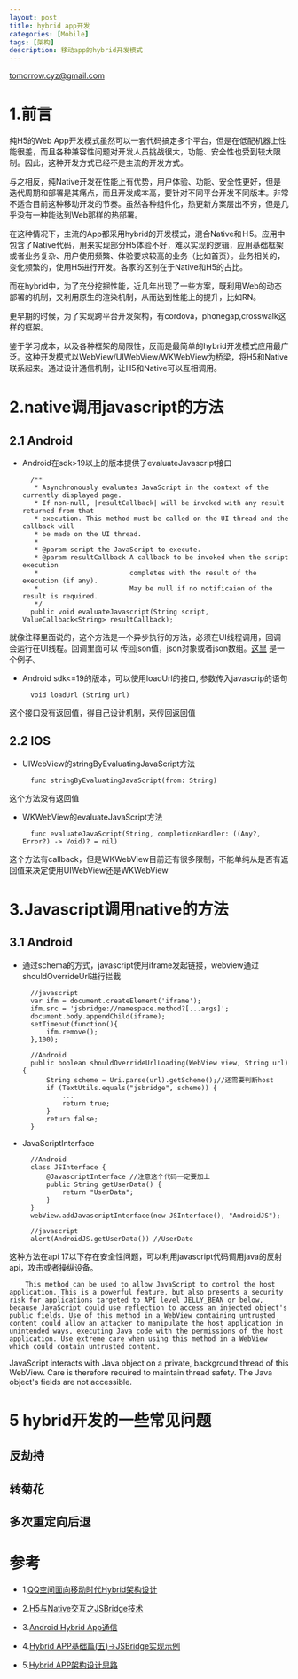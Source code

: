 ```yaml
---
layout: post
title: hybrid app开发
categories: [Mobile]
tags: [架构]
description: 移动app的hybrid开发模式 
---
```


tomorrow.cyz@gmail.com

# 1.前言
纯H5的Web App开发模式虽然可以一套代码搞定多个平台，但是在低配机器上性能很差，而且各种兼容性问题对开发人员挑战很大，功能、安全性也受到较大限制。因此，这种开发方式已经不是主流的开发方式。

与之相反，纯Native开发在性能上有优势，用户体验、功能、安全性更好，但是迭代周期和部署是其痛点，而且开发成本高，要针对不同平台开发不同版本。非常不适合目前这种移动开发的节奏。虽然各种组件化，热更新方案层出不穷，但是几乎没有一种能达到Web那样的热部署。

在这种情况下，主流的App都采用hybrid的开发模式，混合Native和Ｈ5。应用中包含了Native代码，用来实现部分H5体验不好，难以实现的逻辑，应用基础框架或者业务复杂、用户使用频繁、体验要求较高的业务（比如首页）。业务相关的，变化频繁的，使用H5进行开发。各家的区别在于Native和H5的占比。

而在hybrid中，为了充分挖掘性能，近几年出现了一些方案，既利用Web的动态部署的机制，又利用原生的渲染机制，从而达到性能上的提升，比如RN。

更早期的时候，为了实现跨平台开发架构，有cordova，phonegap,crosswalk这样的框架。

鉴于学习成本，以及各种框架的局限性，反而是最简单的hybrid开发模式应用最广泛。这种开发模式以WebView/UIWebView/WKWebView为桥梁，将H5和Native联系起来。通过设计通信机制，让H5和Native可以互相调用。

# 2.native调用javascript的方法

## 2.1 Android
* Android在sdk>19以上的版本提供了evaluateJavascript接口
        
        /**
         * Asynchronously evaluates JavaScript in the context of the currently displayed page.
         * If non-null, |resultCallback| will be invoked with any result returned from that
         * execution. This method must be called on the UI thread and the callback will
         * be made on the UI thread.
         *
         * @param script the JavaScript to execute.
         * @param resultCallback A callback to be invoked when the script execution
         *                       completes with the result of the execution (if any).
         *                       May be null if no notificaion of the result is required.
         */
        public void evaluateJavascript(String script, ValueCallback<String> resultCallback); 

就像注释里面说的，这个方法是一个异步执行的方法，必须在UI线程调用，回调会运行在UI线程。回调里面可以
传回json值，json对象或者json数组。[这里](https://github.com/GoogleChrome/chromium-webview-samples.git)
是一个例子。

* Android sdk<=19的版本，可以使用loadUrl的接口, 参数传入javascrip的语句
        
        void loadUrl (String url)

这个接口没有返回值，得自己设计机制，来传回返回值

## 2.2 IOS
* UIWebView的stringByEvaluatingJavaScript方法
         
        func stringByEvaluatingJavaScript(from: String)
这个方法没有返回值
* WKWebView的evaluateJavaScript方法
        
        func evaluateJavaScript(String, completionHandler: ((Any?, Error?) -> Void)? = nil)

这个方法有callback，但是WKWebView目前还有很多限制，不能单纯从是否有返回值来决定使用UIWebView还是WKWebView

# 3.Javascript调用native的方法

## 3.1 Android
* 通过schema的方式，javascript使用iframe发起链接，webview通过shouldOverrideUrl进行拦截
        
        //javascript
        var ifm = document.createElement('iframe');
        ifm.src = 'jsbridge://namespace.method?[...args]';
        document.body.appendChild(iframe);
        setTimeout(function(){
            ifm.remove();
        },100);

        //Android
        public boolean shouldOverrideUrlLoading(WebView view, String url) {
            String scheme = Uri.parse(url).getScheme();//还需要判断host
            if (TextUtils.equals("jsbridge", scheme)) {
                ...
                return true;
            }
            return false;
        }

* JavaScriptInterface
        
        //Android
        class JSInterface {  
            @JavascriptInterface //注意这个代码一定要加上
            public String getUserData() {
                return "UserData";
            }
        }
        webView.addJavascriptInterface(new JSInterface(), "AndroidJS");
        
        //javascript
        alert(AndroidJS.getUserData()) //UserDate 
        
这种方法在api 17以下存在安全性问题，可以利用javascript代码调用java的反射api，攻击或者操纵设备。
        
        This method can be used to allow JavaScript to control the host application. This is a powerful feature, but also presents a security risk for applications targeted to API level JELLY_BEAN or below, because JavaScript could use reflection to access an injected object's public fields. Use of this method in a WebView containing untrusted content could allow an attacker to manipulate the host application in unintended ways, executing Java code with the permissions of the host application. Use extreme care when using this method in a WebView which could contain untrusted content.
JavaScript interacts with Java object on a private, background thread of this WebView. Care is therefore required to maintain thread safety.
The Java object's fields are not accessible.

# 5 hybrid开发的一些常见问题

## 反劫持

## 转菊花

## 多次重定向后退

# 参考
* 1.[QQ空间面向移动时代Hybrid架构设计](http://www.infoq.com/cn/articles/hybrid-app-development-combat)

* 2.[H5与Native交互之JSBridge技术](http://tech.youzan.com/jsbridge/)

* 3.[Android Hybrid App通信](http://www.jianshu.com/p/1cf25c712040)

* 4.[Hybrid APP基础篇(五)->JSBridge实现示例](http://www.cnblogs.com/dailc/p/5931328.html)

* 5.[Hybrid APP架构设计思路](http://segmentfault.com/a/1190000004263182)


